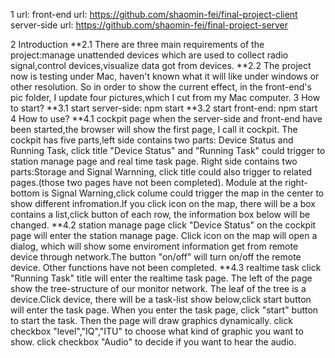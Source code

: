 <!--
 * @Description: 
 * @version: 1.0
 * @Author: shaomin fei
 * @Date: 2020-07-29 08:56:20
 * @LastEditors: shaomin fei
 * @LastEditTime: 2020-09-02 17:30:04
-->
1 url:
front-end url:
https://github.com/shaomin-fei/final-project-client
server-side url:
https://github.com/shaomin-fei/final-project-server

2 Introduction
**2.1 There are three main requirements of the project:manage unattended devices which are used to collect radio signal,control devices,visualize data got from devices.
**2.2 The project now is testing under Mac, haven't known what it will like under windows or other resolution. So in order to show the current effect, in the front-end's pic folder, I update four pictures,which I cut from my Mac computer.
3 How to start?
**3.1 start server-side:
      npm start
**3.2 start front-end:
      npm start
4 How to use?
**4.1 cockpit page
when the server-side and front-end have been started,the browser will show the first page, I call it cockpit. The cockpit has five parts,left side contains two parts: Device Status and Running Task, click title "Device Status" and "Running Task" could trigger to station manage page and real time task page.
Right side contains two parts:Storage and Signal Warnning, click title could also trigger to related pages.(those two pages have not been completed). Module at the right-bottom is Signal Warning,click colume could trigger the map in the center to show different infromation.If you click icon on the map, there will be a box contains a list,click button of each row, the information box below will be changed.
**4.2 station manage page
click "Device Status" on the cockpit page will enter the station manage page. Click icon on the map will open a dialog, which will show some enviroment information get from remote device through network.The button "on/off" will turn on/off the remote device. Other functions have not been completed.
**4.3 realtime task
click "Running Task" title will enter the realtime task page. The left of the page show the tree-structure of our monitor network. The leaf of the tree is a device.Click device, there will be a task-list show below,click start button will enter the task page. When you enter the task page, click "start" button to start the task. Then the page will draw graphics dynamically. click checkbox "level","IQ","ITU" to choose what kind of graphic you want to show. click checkbox "Audio" to decide if you want to hear the audio. 

      




